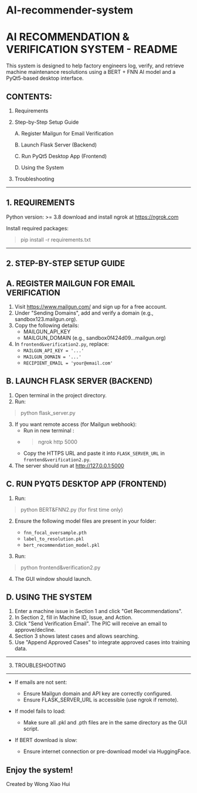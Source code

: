 # AI-recommender-system
AI RECOMMENDATION & VERIFICATION SYSTEM - README
=================================================

This system is designed to help factory engineers log, verify, and retrieve machine maintenance resolutions using a BERT + FNN AI model and a PyQt5-based desktop interface.

CONTENTS:
---------
1. Requirements
2. Step-by-Step Setup Guide
   
   A. Register Mailgun for Email Verification
   
   B. Launch Flask Server (Backend)
   
   C. Run PyQt5 Desktop App (Frontend)
   
   D. Using the System
   
4. Troubleshooting

--------------------------------------------------
**1. REQUIREMENTS**
--------------------------------------------------
Python version: >= 3.8
download and install ngrok at https://ngrok.com

Install required packages:
> pip install -r requirements.txt

--------------------------------------------------
**2. STEP-BY-STEP SETUP GUIDE**
--------------------------------------------------

A. REGISTER MAILGUN FOR EMAIL VERIFICATION
------------------------------------------
1. Visit https://www.mailgun.com/ and sign up for a free account.
2. Under "Sending Domains", add and verify a domain (e.g., sandbox123.mailgun.org).
3. Copy the following details:
   - MAILGUN_API_KEY
   - MAILGUN_DOMAIN (e.g., sandbox0f424d09...mailgun.org)
4. In `frontend&verification2.py`, replace:
   - `MAILGUN_API_KEY = '...'`
   - `MAILGUN_DOMAIN = '...'`
   - `RECIPIENT_EMAIL = 'your@email.com'`

B. LAUNCH FLASK SERVER (BACKEND)
--------------------------------
1. Open terminal in the project directory.
2. Run:
> python flask_server.py
3. If you want remote access (for Mailgun webhook):
   - Run in new terminal :
   - > ngrok http 5000
   - Copy the HTTPS URL and paste it into `FLASK_SERVER_URL` in `frontend&verification2.py`.
4. The server should run at http://127.0.0.1:5000

C. RUN PYQT5 DESKTOP APP (FRONTEND)
-----------------------------------
1. Run:
> python BERT&FNN2.py (for first time only)

2. Ensure the following model files are present in your folder:
   - `fnn_focal_oversample.pth`
   - `label_to_resolution.pkl`
   - `bert_recommendation_model.pkl`

3. Run:
> python frontend&verification2.py

4. The GUI window should launch.

D. USING THE SYSTEM
-------------------
1. Enter a machine issue in Section 1 and click "Get Recommendations".
2. In Section 2, fill in Machine ID, Issue, and Action.
3. Click "Send Verification Email". The PIC will receive an email to approve/decline.
4. Section 3 shows latest cases and allows searching.
5. Use "Append Approved Cases" to integrate approved cases into training data.

--------------------------------------------------
3. TROUBLESHOOTING
--------------------------------------------------

- If emails are not sent:
  - Ensure Mailgun domain and API key are correctly configured.
  - Ensure FLASK_SERVER_URL is accessible (use ngrok if remote).

- If model fails to load:
  - Make sure all .pkl and .pth files are in the same directory as the GUI script.

- If BERT download is slow:
  - Ensure internet connection or pre-download model via HuggingFace.

Enjoy the system!
--------------------------------------------------
Created by Wong Xiao Hui

